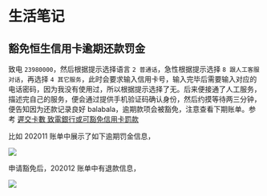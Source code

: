 # 生活笔记

## 豁免恒生信用卡逾期还款罚金

致电 `23980000`，然后根据提示选择语言 `2 普通话`，急性根据提示选择 `8 跟人工客服对话`，再选择 `4 其它服务`，此时会要求输入信用卡号，输入完毕后需要输入对应的电话密码，因为我没有使用过，所以根据提示选择了无。后来便接通了人工服务，描述完自己的服务，便会通过提供手机验证码确认身份，然后约摸等待两三分钟，便告知因为还款记录良好 balabala，逾期款项会被豁免，注意查看下期账单。参考 [遲交卡數 致電銀行或可豁免信用卡罰款](https://blog.moneysmart.hk/zh-hk/credit-cards/%E9%81%B2%E4%BA%A4%E5%8D%A1%E6%95%B8-%E9%9B%BB%E8%A9%B1-%E8%B1%81%E5%85%8D-%E7%BD%B0%E6%AC%BE/)

比如 202011 账单中展示了如下逾期罚金信息，

![](https://user-images.githubusercontent.com/13688320/125157397-59f0cb00-e19d-11eb-985b-26e0e89eb492.png)

申请豁免后，202012 账单中有退款信息，

![](https://user-images.githubusercontent.com/13688320/125157398-5bba8e80-e19d-11eb-9511-ea6ca642ae06.png)